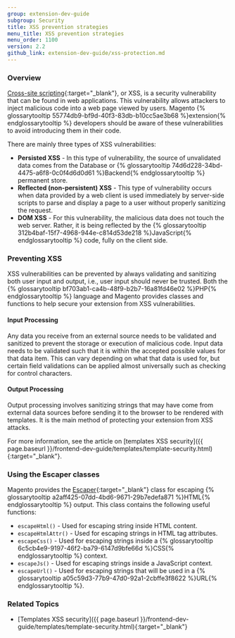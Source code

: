 ```yaml
---
group: extension-dev-guide
subgroup: Security
title: XSS prevention strategies
menu_title: XSS prevention strategies
menu_order: 1100
version: 2.2
github_link: extension-dev-guide/xss-protection.md
---
```


### Overview

[Cross-site scripting](https://en.wikipedia.org/wiki/Cross-site_scripting){:target="_blank"}, or XSS, is a security vulnerability that can be found in web applications. This vulnerability allows attackers to inject malicious code into a web page viewed by users. Magento {% glossarytooltip 55774db9-bf9d-40f3-83db-b10cc5ae3b68 %}extension{% endglossarytooltip %} developers should be aware of these vulnerabilities to avoid introducing them in their code.

There are mainly three types of XSS vulnerabilities:

* **Persisted XSS** - In this type of vulnerability, the source of unvalidated data comes from the Database or {% glossarytooltip 74d6d228-34bd-4475-a6f8-0c0f4d6d0d61 %}Backend{% endglossarytooltip %} permanent store.
* **Reflected (non-persistent) XSS** - This type of vulnerability occurs when data provided by a web client is used immediately by server-side scripts to parse and display a page to a user without properly sanitizing the request.
* **DOM XSS** - For this vulnerability, the malicious data does not touch the web server. Rather, it is being reflected by the {% glossarytooltip 312b4baf-15f7-4968-944e-c814d53de218 %}JavaScript{% endglossarytooltip %} code, fully on the client side.


### Preventing XSS

XSS vulnerabilities can be prevented by always validating and sanitizing both user input and output, i.e., user input should never be trusted. Both the {% glossarytooltip bf703ab1-ca4b-48f9-b2b7-16a81fd46e02 %}PHP{% endglossarytooltip %} language and Magento provides classes and functions to help secure your extension from XSS vulnerabilities.

#### Input Processing

Any data you receive from an external source needs to be validated and sanitized to prevent the storage or execution of malicious code. Input data needs to be validated such that it is within the accepted possible values for that data item. This can vary depending on what that data is used for, but certain field validations can be applied almost universally such as checking for control characters.

#### Output Processing

Output processing involves sanitizing strings that may have come from external data sources before sending it to the browser to be rendered with templates. It is the main method of protecting your extension from XSS attacks.

For more information, see the article on [templates XSS security]({{ page.baseurl }}/frontend-dev-guide/templates/template-security.html){:target="_blank"}.

### Using the Escaper classes

Magento provides the [Escaper](https://github.com/magento/magento2/blob/2.2/lib/internal/Magento/Framework/Escaper.php){:target="_blank"} class for escaping {% glossarytooltip a2aff425-07dd-4bd6-9671-29b7edefa871 %}HTML{% endglossarytooltip %} output. This class contains the following useful functions:

* `escapeHtml()` - Used for escaping string inside HTML content.
* `escapeHtmlAttr()` - Used for escaping strings in HTML tag attributes.
* `escapeCss()` - Used for escaping strings inside a {% glossarytooltip 6c5cb4e9-9197-46f2-ba79-6147d9bfe66d %}CSS{% endglossarytooltip %} context.
* `escapeJs()` - Used for escaping strings inside a JavaScript context.
* `escapeUrl()` - Used for escaping strings that will be used in a {% glossarytooltip a05c59d3-77b9-47d0-92a1-2cbffe3f8622 %}URL{% endglossarytooltip %}.

### Related Topics

* [Templates XSS security]({{ page.baseurl }}/frontend-dev-guide/templates/template-security.html){:target="_blank"}
